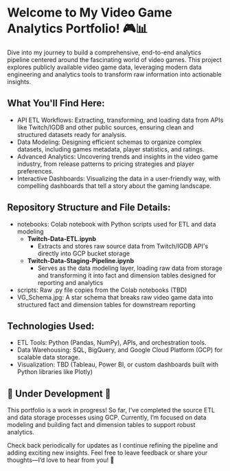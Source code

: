 # Welcome to My Video Game Analytics Portfolio! 🎮📊
Dive into my journey to build a comprehensive, end-to-end analytics pipeline centered around the fascinating world of video games. This project explores publicly available video game data, leveraging modern data engineering and analytics tools to transform raw information into actionable insights.

## What You'll Find Here:

- API ETL Workflows: Extracting, transforming, and loading data from APIs like Twitch/IGDB and other public sources, ensuring clean and structured datasets ready for analysis.
- Data Modeling: Designing efficient schemas to organize complex datasets, including games metadata, player statistics, and ratings.
- Advanced Analytics: Uncovering trends and insights in the video game industry, from release patterns to pricing strategies and player preferences.
- Interactive Dashboards: Visualizing the data in a user-friendly way, with compelling dashboards that tell a story about the gaming landscape.

## Repository Structure and File Details:
- notebooks: Colab notebook with Python scripts used for ETL and data modeling 
  - **Twitch-Data-ETL.ipynb**
    - Extracts and stores raw source data from Twitch/IGDB API's directly into GCP bucket storage
  - **Twitch-Data-Staging-Pipeline.ipynb**
    - Serves as the data modeling layer, loading raw data from storage and transforming it into fact and dimension tables designed for reporting and analytics 
- scripts: Raw .py file copies from the Colab notebooks (TBD)
- VG_Schema.jpg: A star schema that breaks raw video game data into structured fact and dimension tables for downstream reporting 

## Technologies Used:

- ETL Tools: Python (Pandas, NumPy), APIs, and orchestration tools.
- Data Warehousing: SQL, BigQuery, and Google Cloud Platform (GCP) for scalable data storage.
- Visualization: TBD (Tableau, Power BI, or custom dashboards built with Python libraries like Plotly)

## 🚧 Under Development 🚧

This portfolio is a work in progress! So far, I've completed the source ETL and data storage processes using GCP. Currently, I’m focused on data modeling and building fact and dimension tables to support robust analytics.

Check back periodically for updates as I continue refining the pipeline and adding exciting new insights. Feel free to leave feedback or share your thoughts—I’d love to hear from you! 🚀

